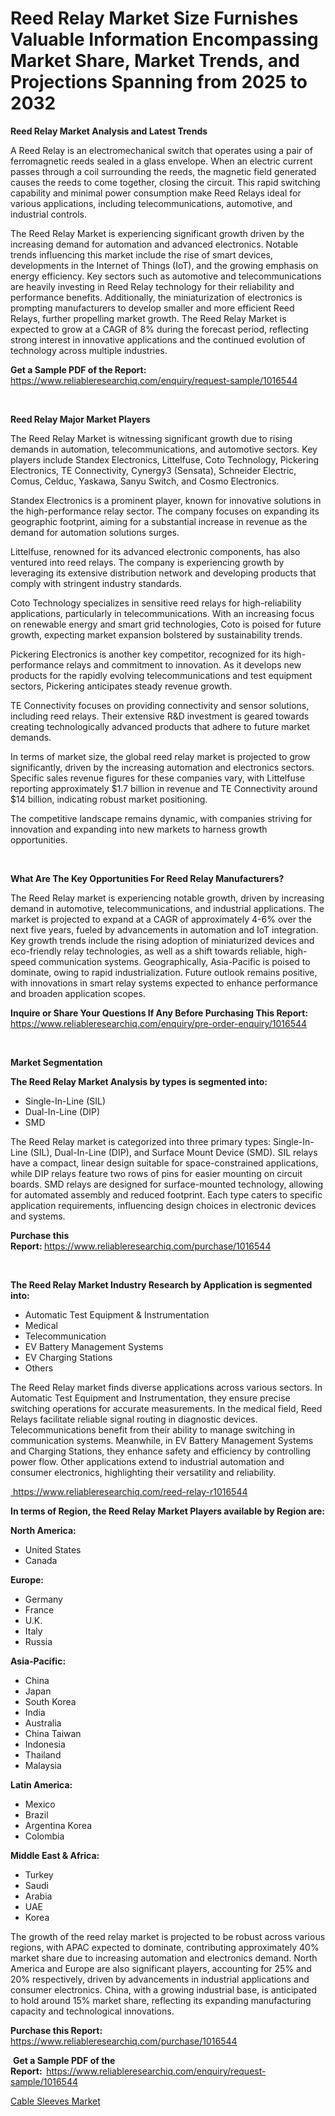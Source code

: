 <p><h1>Reed Relay Market Size Furnishes Valuable Information Encompassing Market Share, Market Trends, and Projections Spanning from 2025 to 2032</h1></p><p><strong>Reed Relay Market Analysis and Latest Trends</strong></p>
<p><p>A Reed Relay is an electromechanical switch that operates using a pair of ferromagnetic reeds sealed in a glass envelope. When an electric current passes through a coil surrounding the reeds, the magnetic field generated causes the reeds to come together, closing the circuit. This rapid switching capability and minimal power consumption make Reed Relays ideal for various applications, including telecommunications, automotive, and industrial controls.</p><p>The Reed Relay Market is experiencing significant growth driven by the increasing demand for automation and advanced electronics. Notable trends influencing this market include the rise of smart devices, developments in the Internet of Things (IoT), and the growing emphasis on energy efficiency. Key sectors such as automotive and telecommunications are heavily investing in Reed Relay technology for their reliability and performance benefits. Additionally, the miniaturization of electronics is prompting manufacturers to develop smaller and more efficient Reed Relays, further propelling market growth. The Reed Relay Market is expected to grow at a CAGR of 8% during the forecast period, reflecting strong interest in innovative applications and the continued evolution of technology across multiple industries.</p></p>
<p><strong>Get a Sample PDF of the Report:&nbsp;</strong> <a href="https://www.reliableresearchiq.com/enquiry/request-sample/1016544?utm_campaign=2275&utm_medium=2&utm_source=Github&utm_content=ia&utm_term=13022025&utm_id=reed-relay">https://www.reliableresearchiq.com/enquiry/request-sample/1016544</a></p>
<p>&nbsp;</p>
<p><strong>Reed Relay Major Market Players</strong></p>
<p><p>The Reed Relay Market is witnessing significant growth due to rising demands in automation, telecommunications, and automotive sectors. Key players include Standex Electronics, Littelfuse, Coto Technology, Pickering Electronics, TE Connectivity, Cynergy3 (Sensata), Schneider Electric, Comus, Celduc, Yaskawa, Sanyu Switch, and Cosmo Electronics.</p><p>Standex Electronics is a prominent player, known for innovative solutions in the high-performance relay sector. The company focuses on expanding its geographic footprint, aiming for a substantial increase in revenue as the demand for automation solutions surges.</p><p>Littelfuse, renowned for its advanced electronic components, has also ventured into reed relays. The company is experiencing growth by leveraging its extensive distribution network and developing products that comply with stringent industry standards.</p><p>Coto Technology specializes in sensitive reed relays for high-reliability applications, particularly in telecommunications. With an increasing focus on renewable energy and smart grid technologies, Coto is poised for future growth, expecting market expansion bolstered by sustainability trends.</p><p>Pickering Electronics is another key competitor, recognized for its high-performance relays and commitment to innovation. As it develops new products for the rapidly evolving telecommunications and test equipment sectors, Pickering anticipates steady revenue growth.</p><p>TE Connectivity focuses on providing connectivity and sensor solutions, including reed relays. Their extensive R&D investment is geared towards creating technologically advanced products that adhere to future market demands.</p><p>In terms of market size, the global reed relay market is projected to grow significantly, driven by the increasing automation and electronics sectors. Specific sales revenue figures for these companies vary, with Littelfuse reporting approximately $1.7 billion in revenue and TE Connectivity around $14 billion, indicating robust market positioning.</p><p>The competitive landscape remains dynamic, with companies striving for innovation and expanding into new markets to harness growth opportunities.</p></p>
<p>&nbsp;</p>
<p><strong>What Are The Key Opportunities For Reed Relay Manufacturers?</strong></p>
<p><p>The Reed Relay market is experiencing notable growth, driven by increasing demand in automotive, telecommunications, and industrial applications. The market is projected to expand at a CAGR of approximately 4-6% over the next five years, fueled by advancements in automation and IoT integration. Key growth trends include the rising adoption of miniaturized devices and eco-friendly relay technologies, as well as a shift towards reliable, high-speed communication systems. Geographically, Asia-Pacific is poised to dominate, owing to rapid industrialization. Future outlook remains positive, with innovations in smart relay systems expected to enhance performance and broaden application scopes.</p></p>
<p><strong>Inquire or Share Your Questions If Any Before Purchasing This Report:</strong> <a href="https://www.reliableresearchiq.com/enquiry/pre-order-enquiry/1016544?utm_campaign=2275&utm_medium=2&utm_source=Github&utm_content=ia&utm_term=13022025&utm_id=reed-relay">https://www.reliableresearchiq.com/enquiry/pre-order-enquiry/1016544</a></p>
<p>&nbsp;</p>
<p><strong>Market Segmentation</strong></p>
<p><strong>The Reed Relay Market Analysis by types is segmented into:</strong></p>
<p><ul><li>Single-In-Line (SIL)</li><li>Dual-In-Line (DIP)</li><li>SMD</li></ul></p>
<p><p>The Reed Relay market is categorized into three primary types: Single-In-Line (SIL), Dual-In-Line (DIP), and Surface Mount Device (SMD). SIL relays have a compact, linear design suitable for space-constrained applications, while DIP relays feature two rows of pins for easier mounting on circuit boards. SMD relays are designed for surface-mounted technology, allowing for automated assembly and reduced footprint. Each type caters to specific application requirements, influencing design choices in electronic devices and systems.</p></p>
<p><strong>Purchase this Report:&nbsp;</strong><a href="https://www.reliableresearchiq.com/purchase/1016544?utm_campaign=2275&utm_medium=2&utm_source=Github&utm_content=ia&utm_term=13022025&utm_id=reed-relay">https://www.reliableresearchiq.com/purchase/1016544</a></p>
<p>&nbsp;</p>
<p><strong>The Reed Relay Market Industry Research by Application is segmented into:</strong></p>
<p><ul><li>Automatic Test Equipment & Instrumentation</li><li>Medical</li><li>Telecommunication</li><li>EV Battery Management Systems</li><li>EV Charging Stations</li><li>Others</li></ul></p>
<p><p>The Reed Relay market finds diverse applications across various sectors. In Automatic Test Equipment and Instrumentation, they ensure precise switching operations for accurate measurements. In the medical field, Reed Relays facilitate reliable signal routing in diagnostic devices. Telecommunications benefit from their ability to manage switching in communication systems. Meanwhile, in EV Battery Management Systems and Charging Stations, they enhance safety and efficiency by controlling power flow. Other applications extend to industrial automation and consumer electronics, highlighting their versatility and reliability.</p></p>
<p><a href="https://www.reliableresearchiq.com/reed-relay-r1016544?utm_campaign=2275&utm_medium=2&utm_source=Github&utm_content=ia&utm_term=13022025&utm_id=reed-relay">&nbsp;https://www.reliableresearchiq.com/reed-relay-r1016544</a></p>
<p><strong>In terms of Region, the Reed Relay Market Players available by Region are:</strong></p>
<p>
    <p> <strong> North America: </strong>
        <ul>
            <li>United States</li>
            <li>Canada</li>
        </ul>
        </p> 
    <p> <strong> Europe: </strong>
        <ul>
            <li>Germany</li>
            <li>France</li>
            <li>U.K.</li>
            <li>Italy</li>
            <li>Russia</li>
        </ul>
        </p> 
    <p> <strong> Asia-Pacific: </strong>
        <ul>
            <li>China</li>
            <li>Japan</li>
            <li>South Korea</li>
            <li>India</li>
            <li>Australia</li>
            <li>China Taiwan</li>
            <li>Indonesia</li>
            <li>Thailand</li>
            <li>Malaysia</li>
        </ul>
        </p> 
    <p> <strong> Latin America: </strong>
        <ul>
            <li>Mexico</li>
            <li>Brazil</li>
            <li>Argentina Korea</li>
            <li>Colombia</li>
        </ul>
        </p> 
    <p> <strong> Middle East & Africa: </strong>
        <ul>
            <li>Turkey</li>
            <li>Saudi</li>
            <li>Arabia</li>
            <li>UAE</li>
            <li>Korea</li>
        </ul>
    </p>
    </p>
<p><p>The growth of the reed relay market is projected to be robust across various regions, with APAC expected to dominate, contributing approximately 40% market share due to increasing automation and electronics demand. North America and Europe are also significant players, accounting for 25% and 20% respectively, driven by advancements in industrial applications and consumer electronics. China, with a growing industrial base, is anticipated to hold around 15% market share, reflecting its expanding manufacturing capacity and technological innovations.</p></p>
<p><strong>Purchase this Report: </strong><a href="https://www.reliableresearchiq.com/purchase/1016544?utm_campaign=2275&utm_medium=2&utm_source=Github&utm_content=ia&utm_term=13022025&utm_id=reed-relay">https://www.reliableresearchiq.com/purchase/1016544</a></p>
<p>&nbsp;<strong>Get a Sample PDF of the Report:&nbsp;&nbsp;</strong><a href="https://www.reliableresearchiq.com/enquiry/request-sample/1016544?utm_campaign=2275&utm_medium=2&utm_source=Github&utm_content=ia&utm_term=13022025&utm_id=reed-relay">https://www.reliableresearchiq.com/enquiry/request-sample/1016544</a></p>
<p><strong></strong></p>
<p><p><a href="https://github.com/DianaWilson796/Market-Research-Report-List-1/blob/main/cable-sleeves-market.md?utm_campaign=2275&utm_medium=2&utm_source=Github&utm_content=ia&utm_term=13022025&utm_id=reed-relay">Cable Sleeves Market</a></p></p>